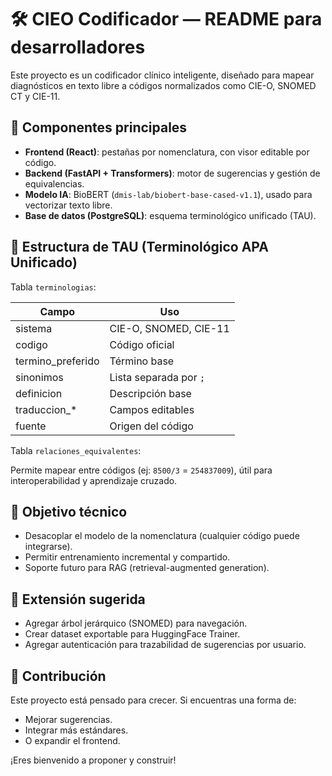 
# 🛠️ CIEO Codificador — README para desarrolladores

Este proyecto es un codificador clínico inteligente, diseñado para mapear diagnósticos en texto libre a códigos normalizados como CIE-O, SNOMED CT y CIE-11.

## 🧱 Componentes principales

- **Frontend (React)**: pestañas por nomenclatura, con visor editable por código.
- **Backend (FastAPI + Transformers)**: motor de sugerencias y gestión de equivalencias.
- **Modelo IA**: BioBERT (`dmis-lab/biobert-base-cased-v1.1`), usado para vectorizar texto libre.
- **Base de datos (PostgreSQL)**: esquema terminológico unificado (TAU).

## 🧩 Estructura de TAU (Terminológico APA Unificado)

Tabla `terminologias`:

| Campo | Uso |
|-------|-----|
| sistema | CIE-O, SNOMED, CIE-11 |
| codigo | Código oficial |
| termino_preferido | Término base |
| sinonimos | Lista separada por `;` |
| definicion | Descripción base |
| traduccion_* | Campos editables |
| fuente | Origen del código |

Tabla `relaciones_equivalentes`:

Permite mapear entre códigos (ej: `8500/3` = `254837009`), útil para interoperabilidad y aprendizaje cruzado.

## 🧪 Objetivo técnico

- Desacoplar el modelo de la nomenclatura (cualquier código puede integrarse).
- Permitir entrenamiento incremental y compartido.
- Soporte futuro para RAG (retrieval-augmented generation).

## 🔁 Extensión sugerida

- Agregar árbol jerárquico (SNOMED) para navegación.
- Crear dataset exportable para HuggingFace Trainer.
- Agregar autenticación para trazabilidad de sugerencias por usuario.

## 🤝 Contribución

Este proyecto está pensado para crecer. Si encuentras una forma de:
- Mejorar sugerencias.
- Integrar más estándares.
- O expandir el frontend.

¡Eres bienvenido a proponer y construir!

